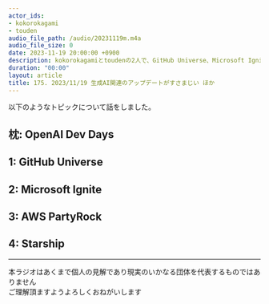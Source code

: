 ```yaml
---
actor_ids:
- kokorokagami
- touden
audio_file_path: /audio/20231119m.m4a
audio_file_size: 0
date: 2023-11-19 20:00:00 +0900
description: kokorokagamiとtoudenの2人で、GitHub Universe、Microsoft Ignite など について話しました。
duration: "00:00"
layout: article
title: 175. 2023/11/19 生成AI関連のアップデートがすさまじい ほか
---
```


以下のようなトピックについて話をしました。


## 枕: OpenAI Dev Days

## 1: GitHub Universe

## 2: Microsoft Ignite

## 3: AWS PartyRock

## 4: Starship

___

本ラジオはあくまで個人の見解であり現実のいかなる団体を代表するものではありません  
ご理解頂ますようよろしくおねがいします  

